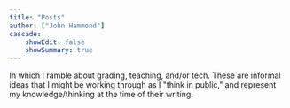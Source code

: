```yaml
---
title: "Posts"
author: ["John Hammond"]
cascade:
    showEdit: false
    showSummary: true
---
```


In which I ramble about grading, teaching, and/or tech.  These are informal ideas that I might be working through as I "think in public," and represent my knowledge/thinking at the time of their writing.  

